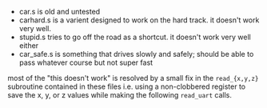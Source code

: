 - car.s is old and untested
- carhard.s is a varient designed to work on the hard track. it doesn't work very well.
- stupid.s tries to go off the road as a shortcut. it doesn't work very well either
- car_safe.s is something that drives slowly and safely; should be able to pass whatever course but not super fast

most of the "this doesn't work" is resolved by a small fix in the `read_{x,y,z}` subroutine contained in these files i.e. using a non-clobbered register to save the x, y, or z values while making the following `read_uart` calls.




